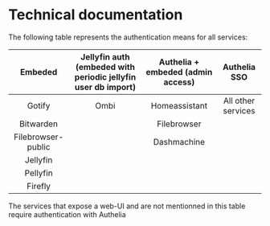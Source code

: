 # Technical documentation

The following table represents the authentication means for all services:

|       Embeded      | Jellyfin auth (embeded with periodic jellyfin user db import) | Authelia + embeded (admin access) |    Authelia SSO    |
|:------------------:|:-------------------------------------------------------------:|:---------------------------------:|:------------------:|
|       Gotify       |                              Ombi                             |           Homeassistant           | All other services |
|      Bitwarden     |                                                               |            Filebrowser            |                    |
| Filebrowser-public |                                                               |            Dashmachine            |                    |
|      Jellyfin      |                                                               |                                   |                    |
|      Pellyfin      |                                                               |                                   |                    |
|       Firefly      |                                                               |                                   |                    |

The services that expose a web-UI and are not mentionned in this table require authentication with Authelia
